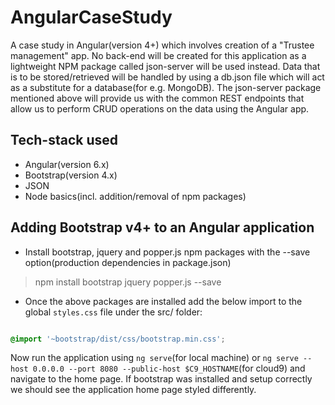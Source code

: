# AngularCaseStudy

A case study in Angular(version 4+) which involves creation of a "Trustee management" app. 
No back-end will be created for this application as a lightweight NPM package called json-server will be used instead.
Data that is to be stored/retrieved will be handled by using a db.json file which will act as a substitute for a database(for e.g. MongoDB).
The json-server package mentioned above will provide us with the common REST endpoints that allow us to perform CRUD operations on the data using the Angular app.

## Tech-stack used

- Angular(version 6.x)
- Bootstrap(version 4.x)
- JSON
- Node basics(incl. addition/removal of npm packages)

## Adding Bootstrap v4+ to an Angular application

- Install bootstrap, jquery and popper.js npm packages with the --save option(production dependencies in package.json)

> npm install bootstrap jquery popper.js --save

- Once the above packages are installed add the below import to the global `styles.css` file under the src/ folder:

```css

@import '~bootstrap/dist/css/bootstrap.min.css';

```

Now run the application using `ng serve`(for local machine) or `ng serve --host 0.0.0.0 --port 8080 --public-host $C9_HOSTNAME`(for cloud9) and navigate to the home page.
If bootstrap was installed and setup correctly we should see the application home page styled differently.

